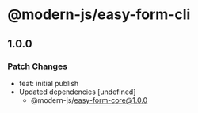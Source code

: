 # @modern-js/easy-form-cli

## 1.0.0
### Patch Changes

- feat: initial publish
- Updated dependencies [undefined]
  - @modern-js/easy-form-core@1.0.0
